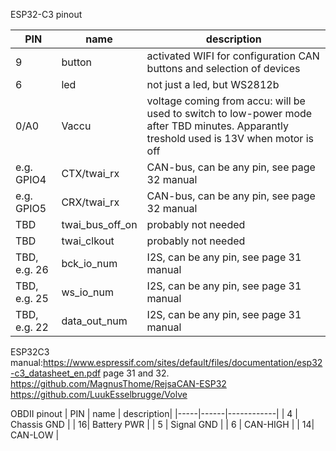 ESP32-C3 pinout

| PIN | name | description|
|-----|------|------------|
| 9 | button | activated WIFI for configuration CAN buttons and selection of devices|
| 6 | led    | not just a led, but WS2812b   |
|0/A0| Vaccu | voltage coming from accu: will be used to switch to low-power mode after TBD minutes. Apparantly treshold used is 13V when motor is off|
| e.g. GPIO4 | CTX/twai_rx          | CAN-bus, can be any pin, see page 32 manual |
| e.g. GPIO5 | CRX/twai_rx          | CAN-bus, can be any pin, see page 32 manual |
| TBD        | twai_bus_off_on      | probably not needed |
| TBD        | twai_clkout          | probably not needed |
| TBD, e.g. 26 | bck_io_num         | I2S, can be any pin, see page 31 manual |
| TBD, e.g. 25 | ws_io_num          | I2S, can be any pin, see page 31 manual |
| TBD, e.g. 22 | data_out_num       | I2S, can be any pin, see page 31 manual |

ESP32C3 manual:https://www.espressif.com/sites/default/files/documentation/esp32-c3_datasheet_en.pdf page 31 and 32.  
https://github.com/MagnusThome/RejsaCAN-ESP32  
https://github.com/LuukEsselbrugge/Volve

OBDII pinout
| PIN | name | description|
|-----|------|------------|
| 4 |  Chassis GND | 
| 16|  Battery PWR | 
| 5 |  Signal GND  | 
| 6 |  CAN-HIGH    | 
| 14|  CAN-LOW     | 
